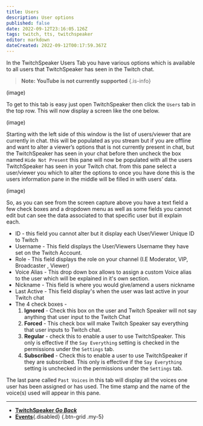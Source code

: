 ```yaml
---
title: Users
description: User options
published: false
date: 2022-09-12T23:16:05.126Z
tags: twitch, tts, twitchspeaker
editor: markdown
dateCreated: 2022-09-12T00:17:59.367Z
---
```


In the TwitchSpeaker Users Tab you have various options which is available to all users that TwitchSpeaker has seen in the Twitch chat. 
>**Note: YouTube is not currently supported** 
{.is-info}


(image)

To get to this tab is easy just open TwitchSpeaker then click the `Users` tab in the top row. This will now display a screen like the one below.

(image) 

Starting with the left side of this window is the list of users/viewer that are currently in chat. this will be populated as you stream but if you are offline and want to alter a viewer’s options that is not currently present in chat, but the TwitchSpeaker has seen in your chat before then uncheck the box named `Hide Not Present` this pane will now be populated with all the users TwitchSpeaker has seen in your Twitch chat. from this pane select a user/viewer you which to alter the options to once you have done this is the users information pane in the middle will be filled in with users’ data. 

(image)

So, as you can see from the screen capture above you have a text field a few check boxes and a dropdown menu as well as some fields you cannot edit but can see the data associated to that specific user but ill explain each. 

- ID - this field you cannot alter but it display each User/Viewer Unique ID to Twitch
- Username - This field displays the User/Viewers Username they have set on the Twitch Account.
- Role - This field displays the role on your channel (I.E Moderator, VIP, Broadcaster , Viewer)
- Voice Alias - This drop down box allows to assign a custom Voice alias to the user which will be explained in it's own section.
- Nickname - This field is where you would give/amend a users nickname 
- Last Active - This field display's when the user was last active in your Twitch chat
- The 4 check boxes -
	1. **Ignored** - Check this box on the user and  Twitch Speaker will not say anything that user input to the Twitch Chat
	1. **Forced** - This check box will make Twitch Speaker say everything that user inputs to Twitch 	chat.
	1. **Regular** - check this to enable a user to use TwitchSpeaker. This only is effective if the `Say Everything` setting is checked in the permissions under the `Settings` tab.
	1. **Subscribed** -  Check this to enable a user to use TwitchSpeaker if they are subscribed. This only is effective if the `Say Everything` setting is unchecked in the permissions under the `Settings` tab.
      
The last pane called `Past Voices` in this tab will display all the voices one user has been assigned or has used. The time stamp and the name of the voice(s) used will appear in this pane.




***

- [<i class="mdi mdi-chevron-left"></i>**TwitchSpeaker *Go Back***](/en/TwitchSpeaker)
- [<i class="mdi mdi-clock mdi-flip-h text--twitch"></i>**Events**](/en/TwitchSpeaker/Tabs/Events){.disabled}
{.btn-grid .my-5}
